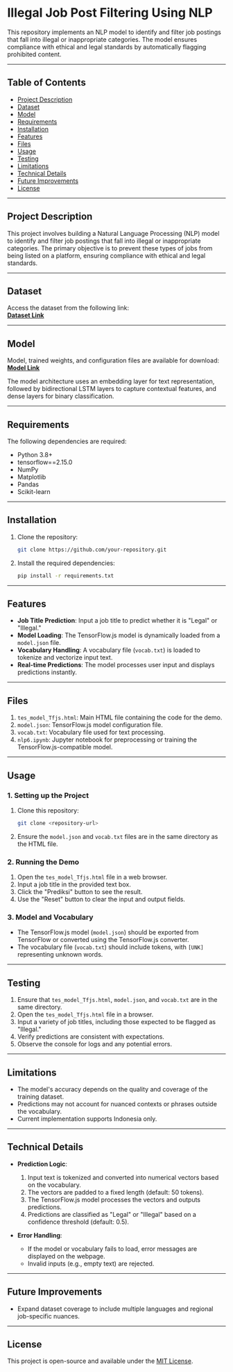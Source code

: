 # Illegal Job Post Filtering Using NLP

This repository implements an NLP model to identify and filter job postings that fall into illegal or inappropriate categories. The model ensures compliance with ethical and legal standards by automatically flagging prohibited content.

---

## Table of Contents

- [Project Description](#project-description)  
- [Dataset](#dataset)  
- [Model](#model)  
- [Requirements](#requirements)    
- [Installation](#installation)  
- [Features](#features)  
- [Files](#files)  
- [Usage](#usage)  
- [Testing](#testing)  
- [Limitations](#limitations)  
- [Technical Details](#technical-details)  
- [Future Improvements](#future-improvements)  
- [License](#license)

---

## Project Description

This project involves building a Natural Language Processing (NLP) model to identify and filter job postings that fall into illegal or inappropriate categories. The primary objective is to prevent these types of jobs from being listed on a platform, ensuring compliance with ethical and legal standards.

---

## Dataset
Access the dataset from the following link:  
**[Dataset Link](https://drive.google.com/drive/folders/1joe-qILoh7lGZ0cYAKrrRAG8Le3aE6pE?usp=sharing)**

---

## Model

Model, trained weights, and configuration files are available for download:  
**[Model Link](https://drive.google.com/drive/folders/1QoycjXXtm8qTJSDlgfQhJPTRGHEF6L5G?usp=sharing)**  

The model architecture uses an embedding layer for text representation, followed by bidirectional LSTM layers to capture contextual features, and dense layers for binary classification.

---

## Requirements

The following dependencies are required:  

- Python 3.8+
- tensorflow==2.15.0
- NumPy
- Matplotlib
- Pandas
- Scikit-learn

---

## Installation
1. Clone the repository:
   ```bash
   git clone https://github.com/your-repository.git
   ```
2. Install the required dependencies:
   ```bash
   pip install -r requirements.txt
   ```

---

## Features
- **Job Title Prediction**: Input a job title to predict whether it is "Legal" or "Illegal."
- **Model Loading**: The TensorFlow.js model is dynamically loaded from a `model.json` file.
- **Vocabulary Handling**: A vocabulary file (`vocab.txt`) is loaded to tokenize and vectorize input text.
- **Real-time Predictions**: The model processes user input and displays predictions instantly.

---

## Files
1. `tes_model_Tfjs.html`: Main HTML file containing the code for the demo.
2. `model.json`: TensorFlow.js model configuration file.
3. `vocab.txt`: Vocabulary file used for text processing.
4. `nlp6.ipynb`: Jupyter notebook for preprocessing or training the TensorFlow.js-compatible model.

---

## Usage

### 1. Setting up the Project
1. Clone this repository:
   ```bash
   git clone <repository-url>
   ```
2. Ensure the `model.json` and `vocab.txt` files are in the same directory as the HTML file.

### 2. Running the Demo
1. Open the `tes_model_Tfjs.html` file in a web browser.
2. Input a job title in the provided text box.
3. Click the "Prediksi" button to see the result.
4. Use the "Reset" button to clear the input and output fields.

### 3. Model and Vocabulary
- The TensorFlow.js model (`model.json`) should be exported from TensorFlow or converted using the TensorFlow.js converter.
- The vocabulary file (`vocab.txt`) should include tokens, with `[UNK]` representing unknown words.

---

## Testing
1. Ensure that `tes_model_Tfjs.html`, `model.json`, and `vocab.txt` are in the same directory.
2. Open the `tes_model_Tfjs.html` file in a browser.
3. Input a variety of job titles, including those expected to be flagged as "Illegal."
4. Verify predictions are consistent with expectations.
5. Observe the console for logs and any potential errors.

---

## Limitations
- The model's accuracy depends on the quality and coverage of the training dataset.
- Predictions may not account for nuanced contexts or phrases outside the vocabulary.
- Current implementation supports Indonesia only.

---

## Technical Details
- **Prediction Logic**:
  1. Input text is tokenized and converted into numerical vectors based on the vocabulary.
  2. The vectors are padded to a fixed length (default: 50 tokens).
  3. The TensorFlow.js model processes the vectors and outputs predictions.
  4. Predictions are classified as "Legal" or "Illegal" based on a confidence threshold (default: 0.5).

- **Error Handling**:
  - If the model or vocabulary fails to load, error messages are displayed on the webpage.
  - Invalid inputs (e.g., empty text) are rejected.

---

## Future Improvements
- Expand dataset coverage to include multiple languages and regional job-specific nuances.


---

## License
This project is open-source and available under the [MIT License](LICENSE).

